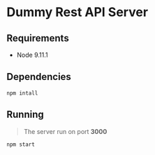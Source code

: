 # Dummy Rest API Server

## Requirements

 - Node 9.11.1


## Dependencies
 
 `npm intall `

## Running

> The  server run on port **3000**

```npm start```
